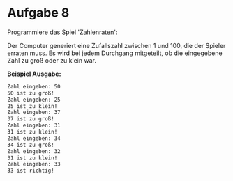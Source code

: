 # Aufgabe 8

Programmiere das Spiel 'Zahlenraten':

Der Computer generiert eine Zufallszahl zwischen 1 und 100, die der Spieler erraten muss. Es wird bei jedem Durchgang mitgeteilt, ob die eingegebene Zahl zu groß oder zu klein war.

__Beispiel Ausgabe:__

```txt
Zahl eingeben: 50
50 ist zu groß!
Zahl eingeben: 25
25 ist zu klein!
Zahl eingeben: 37
37 ist zu groß!
Zahl eingeben: 31
31 ist zu klein!
Zahl eingeben: 34
34 ist zu groß!
Zahl eingeben: 32
31 ist zu klein!
Zahl eingeben: 33
33 ist richtig!
```

